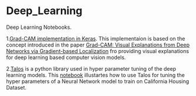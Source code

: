 # Deep_Learning
Deep Learning Notebooks.

1.[Grad-CAM implementation in Keras](https://github.com/MansoorSN/Deep_Learning/blob/master/Grad_CAM_implementation_in_VGG16.ipynb). This implementaion is based on the concept introduced in the paper [Grad-CAM: Visual Explanations from Deep Networks via Gradient-based Localization](https://arxiv.org/abs/1610.02391) fro providing visual explanations for deep learning based computer vision models.

2.[Talos](https://autonomio.github.io/talos/#/) is a python library used in hyper parameter tuning of the deep learning models. This [notebook](https://github.com/MansoorSN/Deep_Learning/blob/master/talos_hyperparameter_tuning_gh1.ipynb) illustartes how to use Talos for tuning the hyper parameters of a  Neural Network model to train on California Housing Dataset.
